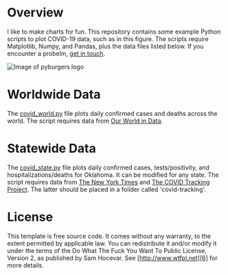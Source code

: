 # Overview
I like to make charts for fun. This repository contains some example Python scripts to plot COVID-19 data, such as in this figure. The scripts require Matplotlib, Numpy, and Pandas, plus the data files listed below. If you encounter a probelm, [get in touch][7].

![Image of pyburgers logo](https://gibbs.science/img/covid_world.png)

# Worldwide Data
The [covid_world.py][1] file plots daily confirmed cases and deaths across the world. The script requires data from [Our World in Data][2].

# Statewide Data
The [covid_state.py][2] file plots daily confirmed cases, tests/positivity, and hospitalizations/deaths for Oklahoma. It can be modified for any state. The script requires data from [The New York Times][4] and [The COVID Tracking Project][5]. The latter should be placed in a foilder called 'covid-tracking'.

# License 
This template is free source code. It comes without any warranty, to the extent permitted by applicable law. You can redistribute it and/or modify it under the terms of the Do What The Fuck You Want To Public License, Version 2, as published by Sam Hocevar. See [http://www.wtfpl.net][6] for more details.

[1]: covid_world.py
[2]: covid_state.py
[3]: https://github.com/owid/covid-19-data
[4]: https://github.com/nytimes/covid-19-data.git
[5]: https://covidtracking.com/api/v1/states/ok/daily.csv
[6]: http://www.wtfpl.net
[7]: mailto:jeremy.gibbs@noaa.gov
